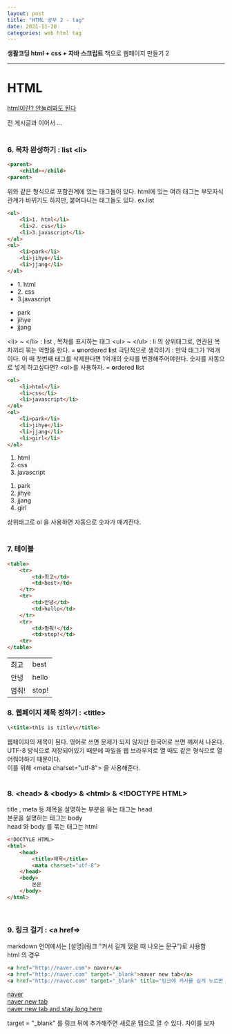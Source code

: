 ```yaml
---
layout: post
title: "HTML 공부 2 - tag"
date: 2021-11-20
categories: web html tag
---
```


**생활코딩 html + css + 자바 스크립트** 책으로 웹페이지 만들기 2

---

# HTML
[html이란? 안눌러봐도 된다](https://developer.mozilla.org/ko/docs/Web/HTML "별 의미는 없다 링크 넣기 연습하려고 넣어봄")

전 게시글과 이어서 ...
<br><br>

### 6. 목차 완성하기 : list \<li>
```html
<parent>
    <child></child>
<parent>
```
위와 같은 형식으로 포함관계에 있는 태그들이 있다. html에 있는 여러 태그는 부모자식관계가 바뀌기도 하지만, 붙어다니는 태그들도 있다.  ex.list
<br>
```html
<ul>
    <li>1. html</li>
    <li>2. css</li>
    <li>3.javascript</li>
</ul>
<ul>
    <li>park</li>
    <li>jihye</li>
    <li>jjang</li>
</ul>
```
<ul>
    <li>1. html</li>
    <li>2. css</li>
    <li>3.javascript</li>
</ul>
<ul>
    <li>park</li>
    <li>jihye</li>
    <li>jjang</li>
</ul>

\<li> ~ \</li> : list , 목차를 표시하는 태그
\<ul> ~ \</ul> : li 의 상위태그로, 연관된 목차끼리 묶는 역할을 한다. = **u**nordered **l**ist
극단적으로 생각하기 : 만약 태그가 1억개이다. 이 때 첫번째 태그를 삭제한다면 1억개의 숫자를 변경해주어야한다. 숫자를 자동으로 넣게 하고싶다면? \<ol>를 사용하자. = **o**rdered **l**ist

```html
<ol>
    <li>html</li>
    <li>css</li>
    <li>javascript</li>
</ol>
<ol>
    <li>park</li>
    <li>jihye</li>
    <li>jjang</li>
    <li>girl</li>
</ol>
```
<ol>
    <li>html</li>
    <li>css</li>
    <li>javascript</li>
</ol>
<ol>
    <li>park</li>
    <li>jihye</li>
    <li>jjang</li>
    <li>girl</li>
</ol>  
상위태그로 ol 을 사용하면 자동으로 숫자가 매겨진다.  <br>
<br>

### 7. 테이블
```html
<table>
    <tr>
        <td>최고</td>
        <td>best</td>
    </tr>
    <tr>
        <td>안녕</td>
        <td>hello</td>
    </tr>
    <tr>
        <td>멈춰!</td>
        <td>stop!</td>
    <tr>
</table>
```   

<table>
    <tr>
        <td>최고</td>
        <td>best</td>
    </tr>
    <tr>
        <td>안녕</td>
        <td>hello</td>
    </tr>
    <tr>
        <td>멈춰!</td>
        <td>stop!</td>
    <tr>
</table>  

### 8. 웹페이지 제목 정하기 : \<title>  

```html
\<title>this is title\</title>
```
웹페이지의 제목이 된다. 영어로 쓰면 문제가 되지 않지만 한국어로 쓰면 꺠져서 나온다. UTF-8 방식으로 저장되어있기 때문에 파일을 웹 브라우저로 열 때도 같은 형식으로 열어줘야하기 때문이다.  
이를 위해 \<meta charset="utf-8"> 을 사용해준다.  
<br>
### 8. \<head> & \<body> & \<html> & \<!DOCTYPE HTML>
title , meta 등 제목을 설명하는 부분을 묶는 태그는 head  
본문을 설명하는 태그는 body  
head 와 body 를 묶는 태그는 html

```html
<!DOCTYLE HTML>
<html>
    <head>
        <title>제목</title>
        <mata charset="utf-8">
    </head>
    <body>
        본문
    </body>
</html>
```
<br>

### 9. 링크 걸기 : <a href=>
markdown 언어에서는 \[설명]\(링크 "커서 길게 댔을 때 나오는 문구")로 사용함  
html 의 경우 
```html
<a href="http://naver.com"> naver</a>
<a href="http://naver.com" target="_blank">naver new tab</a>
<a href="http://naver.com" target="_blank" title="링크에 커서를 길게 누르면 네이버라는 걸 알 수 있죠">
```
<a href="http://naver.com"> naver</a>    
<a href="http://naver.com" target="_blank">naver new tab</a>    
<a href="http://naver.com" target="_blank" title="링크에 커서를 대고 있으면 네이버라는 걸 알 수 있죠">naver new tab and stay long here</a>   

target = "_blank" 를 링크 뒤에 추가해주면 새로운 탭으로 열 수 있다. 차이를 보자